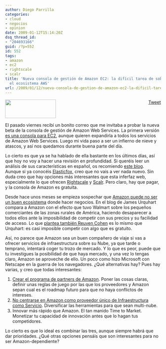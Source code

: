 ```yaml
---
author: Diego Parrilla
categories:
- cloud
- negocios
- opinion
date: 2009-01-12T15:14:20Z
dsq_thread_id:
- "204693166"
guid: /?p=552
id: 552
tags:
- amazon
- ec2
- rightscale
- scalr
title: 'Nueva consola de gestión de Amazon EC2: la difícil tarea de sobrevivir en
  el ecosistema AWS'
url: /2009/01/12/nueva-consola-de-gestion-de-amazon-ec2-la-dificil-tarea-de-sobrevivir-en-el-ecosistema-aws/
---
```


<div style="float: right; margin-left: 10px;">
  <a href="https://twitter.com/share" class="twitter-share-button" data-via="nubeblog" data-hashtags="amazon,ec2,rightscale,scalr" data-count="vertical" data-url="/2009/01/12/nueva-consola-de-gestion-de-amazon-ec2-la-dificil-tarea-de-sobrevivir-en-el-ecosistema-aws/">Tweet</a>
</div>

[<img class="aligncenter size-full wp-image-121" title="logo_aws" src="/wp-content/uploads/logo_aws.gif" alt="" width="164" height="60" />](/wp-content/uploads/logo_aws.gif)

El pasado viernes recibí un bonito correo que me invitaba a probar la nueva beta de la consola de gestión de Amazon Web Services. La primera versión [es una consola para EC2](https://console.aws.amazon.com), aunque quieren expandirla a todos los servicios de Amazon Web Services. Luego mi vida paso a ser un infierno de nieve y atascos, y así nos quedamos durante buena parte del día.
  
Lo cierto es que ya se ha hablado de ella bastante en los últimos días, así que hoy no voy a hacer una revisión en profundidad. Si queréis leer un análisis de sus características en español, os recomiendo [este blog](http://brigomp.blogspot.com/2009/01/amazon-lanza-una-consola-de-gestin-para.html). Aunque si ya conocéis [Elasticfox](http://developer.amazonwebservices.com/connect/entry.jspa?externalID=609), creo que no vais a ver nada nuevo. Sin duda creo que hay opciones más interesantes que esta inferfaz web, especialmente lo que ofrecen [Rightscale](http://www.rightscale.com/) y [Scalr](https://scalr.net/login.php). Pero claro, hay que pagar, y la consola de Amazon es gratuita.
  
Desde hace unos meses se empieza sospechar que [Amazon puede no ser un buen ecosistema](http://blog.jamesurquhart.com/2008/10/is-amazon-in-danger-of-becoming.html) donde hacer negocios. En el blog de James Urquhart compara a Amazon con el efecto que tuvo Walmart sobre los pequeños comerciantes de las zonas rurales de América, haciendo desaparecer a todos ellos ante la imposibilidad de competir con sus precios y su facilidad de acceso. Lo que [plantea también Reuven Cohen](http://www.elasticvapor.com/2009/01/amazon-crushes-ecosystem-launches-aws.html) es lo mismo que Urquhart: es casi imposible competir con algo que es gratuito.
  
Así, no parece que Amazon sea un buen compañero de viaje si vas a ofrecer servicios de infraestructura sobre su Nube, ya que tarde o temprano, intentará coger tu trozo de mercado. Y lo que es peor, puede que tu investigues la posibilidad de que haya mercado, y una vez lo tengas claro, Amazon se aproveche de ello. Un poco como hizo Microsoft con Netscape en la guerra de los navegadores. ¿Qué alternativas hay? Pues hay varias, y creo que todas interesantes:

  1. [Crear el programa de partners de Amazon](http://www.elasticvapor.com/2009/01/time-for-amazon-partner-program-product.html). Poner las cosas claras, definir unas reglas de juego por las que los proveedores y Amazon sepan cual es el roadmap futuro para que no haya conflictos de intereses.
  2. [No centrarse en Amazon como proveedor único de Infraestructura como Servicio](http://blog.rightscale.com/2009/01/09/amazon-launches-ec2-console/). Diversificar las herramientas para que sean multi-nube.
  3. Innovar más rápido que Amazon. El tan manido Time to Market. Monetizar tu capacidad de innovación antes que lo hagan tus competidores.

Lo cierto es que lo ideal es combinar las tres, aunque siempre habrá que dar prioridades. ¿Qué otras opciones pensáis que son interesantes para no ser Amazon-dependiente?
  
<span class="Apple-style-span" style="border-collapse: collapse; font-size: 13px; font-style: normal; font-variant: normal; font-weight: normal; letter-spacing: normal; line-height: normal; orphans: 2; text-indent: 0px; text-transform: none; white-space: normal; widows: 2; word-spacing: 0px; font-family: verdana; color: #000000;"><span class="nfakPe" style="background-color: #bbdafd;"><br /> </span></span>
